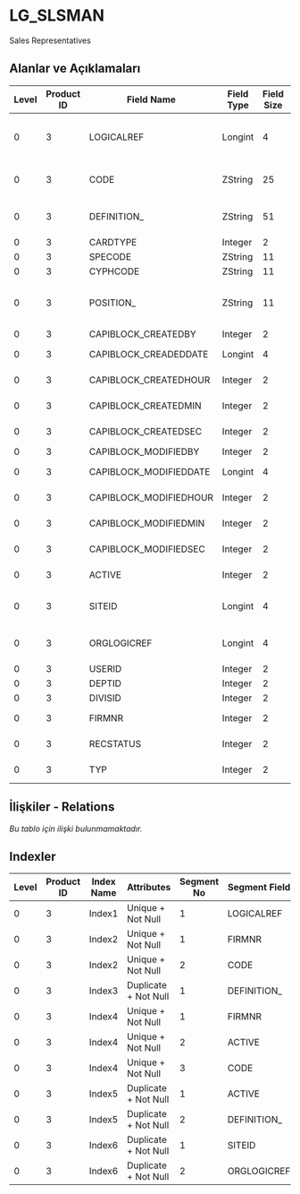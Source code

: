 # LG_SLSMAN

Sales Representatives

## Alanlar ve Açıklamaları

| Level | Product ID | Field Name | Field Type | Field Size | Field Offset | Türkçe Açıklama | Expression |
| ----- | ---------- | ---------- | ---------- | ---------- | ------------ | --------------- | ---------- |
| 0 | 3 | LOGICALREF | Longint | 4 | 0 | Satış Temsilcisi Log. Referansı | Sales Representative Logical Reference |
| 0 | 3 | CODE | ZString | 25 | 4 | Satış Temsilcisi Kodu | Sales Representative Code |
| 0 | 3 | DEFINITION_ | ZString | 51 | 29 | Satış Temsilcisi Açıklaması | Sales Representative Description |
| 0 | 3 | CARDTYPE | Integer | 2 | 80 | Kart Türü | Card Type |
| 0 | 3 | SPECODE | ZString | 11 | 82 | Özel Kod | Aux. Code |
| 0 | 3 | CYPHCODE | ZString | 11 | 93 | Yetki Kodu | Auth. Code |
| 0 | 3 | POSITION_ | ZString | 11 | 104 | Satış Temsilcisi Pozisyon Kodu | Sales Representative Position Code |
| 0 | 3 | CAPIBLOCK_CREATEDBY | Integer | 2 | 115 | Oluşturan | Created By |
| 0 | 3 | CAPIBLOCK_CREADEDDATE | Longint | 4 | 117 | Oluşturulma Tarihi | Created Date |
| 0 | 3 | CAPIBLOCK_CREATEDHOUR | Integer | 2 | 121 | Oluşturulma Saati | Created Hour |
| 0 | 3 | CAPIBLOCK_CREATEDMIN | Integer | 2 | 123 | Oluşturulma Dakikası | Created Minute |
| 0 | 3 | CAPIBLOCK_CREATEDSEC | Integer | 2 | 125 | Oluşturulma Saniyesi | Created Second |
| 0 | 3 | CAPIBLOCK_MODIFIEDBY | Integer | 2 | 127 | Değiştiren | Modified By |
| 0 | 3 | CAPIBLOCK_MODIFIEDDATE | Longint | 4 | 129 | Değiştirilme Tarihi | Modified Date |
| 0 | 3 | CAPIBLOCK_MODIFIEDHOUR | Integer | 2 | 133 | Değiştirilme Saati | Modified Hour |
| 0 | 3 | CAPIBLOCK_MODIFIEDMIN | Integer | 2 | 135 | Değiştirilme Dakikası | Modified Minute |
| 0 | 3 | CAPIBLOCK_MODIFIEDSEC | Integer | 2 | 137 | Değiştirilme Saniyesi | Modified Second |
| 0 | 3 | ACTIVE | Integer | 2 | 139 | Kullanım durumu | Usage Status |
| 0 | 3 | SITEID | Longint | 4 | 141 | Veri Merkezi | Data Processing Site |
| 0 | 3 | ORGLOGICREF | Longint | 4 | 145 | Orijinal Kayıt Log. Ref. | Original Record Logical Reference |
| 0 | 3 | USERID | Integer | 2 | 149 | Kullanıcı ID | User ID |
| 0 | 3 | DEPTID | Integer | 2 | 151 | Bölüm ID | Department ID |
| 0 | 3 | DIVISID | Integer | 2 | 153 | İşyeri ID | Division ID |
| 0 | 3 | FIRMNR | Integer | 2 | 155 | Firma Numarası | Firm Number |
| 0 | 3 | RECSTATUS | Integer | 2 | 157 | Kayıt Durumu | Record Status |
| 0 | 3 | TYP | Integer | 2 | 159 | Satıcı türü | Salesman Type |

## İlişkiler - Relations

*Bu tablo için ilişki bulunmamaktadır.*

## Indexler

| Level | Product ID | Index Name | Attributes | Segment No | Segment Field | Sense |
| ----- | ---------- | ---------- | ---------- | ---------- | ------------- | ----- |
| 0 | 3 | Index1 | Unique + Not Null | 1 | LOGICALREF | Ascending |
| 0 | 3 | Index2 | Unique + Not Null | 1 | FIRMNR | Ascending |
| 0 | 3 | Index2 | Unique + Not Null | 2 | CODE | Ascending |
| 0 | 3 | Index3 | Duplicate + Not Null | 1 | DEFINITION_ | Ascending |
| 0 | 3 | Index4 | Unique + Not Null | 1 | FIRMNR | Ascending |
| 0 | 3 | Index4 | Unique + Not Null | 2 | ACTIVE | Ascending |
| 0 | 3 | Index4 | Unique + Not Null | 3 | CODE | Ascending |
| 0 | 3 | Index5 | Duplicate + Not Null | 1 | ACTIVE | Ascending |
| 0 | 3 | Index5 | Duplicate + Not Null | 2 | DEFINITION_ | Ascending |
| 0 | 3 | Index6 | Duplicate + Not Null | 1 | SITEID | Ascending |
| 0 | 3 | Index6 | Duplicate + Not Null | 2 | ORGLOGICREF | Ascending |
